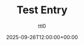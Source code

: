 ---
title: "Test Entry"
draft: false
date: 2025-09-26T12:00:00+00:00
tags: ["homelab", "docker", "nginx"] 
categories: ["devops"]   
summary: "Test Summary"
author: ttl0
---